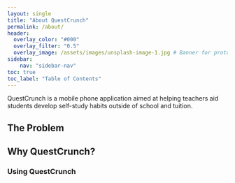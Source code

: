 ```yaml
---
layout: single
title: "About QuestCrunch"
permalink: /about/
header:
  overlay_color: "#000"
  overlay_filter: "0.5"
  overlay_image: /assets/images/unsplash-image-1.jpg # Banner for prototype here
sidebar:
    nav: "sidebar-nav"
toc: true
toc_label: "Table of Contents"
---
```


QuestCrunch is a mobile phone application aimed at helping teachers aid students develop self-study habits outside of school and tuition.

## The Problem

## Why QuestCrunch?

### Using QuestCrunch

